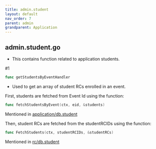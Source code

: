```yaml
---
title: admin.student
layout: default
nav_order: 7 
parent: admin
grandparent: Application
---
```

## admin.student.go

* This contains function related to application students.

#1
```go 
func getStudentsByEventHandler
```
* Used to get an array of student RCs enrolled in an event.

First, students are fetched from Event Id using the function: 
```go 
func fetchStudentsByEvent(ctx, eid, &students)
```
Mentioned in [application/db.student]()

Then, student RCs are fetched from the studentRCIDs using the function:

```go 
func FetchStudents(ctx, studentRCIDs, &studentRCs)
```
Mentioned in [rc/db.student]()
